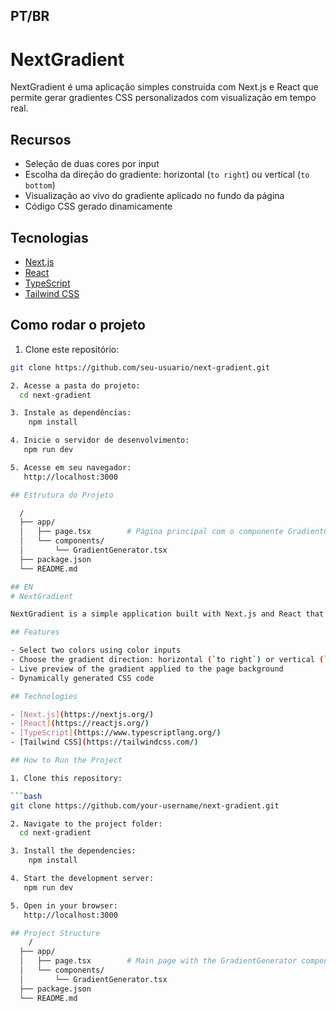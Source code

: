## PT/BR
# NextGradient

NextGradient é uma aplicação simples construída com Next.js e React que permite gerar gradientes CSS personalizados com visualização em tempo real.

## Recursos

- Seleção de duas cores por input
- Escolha da direção do gradiente: horizontal (`to right`) ou vertical (`to bottom`)
- Visualização ao vivo do gradiente aplicado no fundo da página
- Código CSS gerado dinamicamente

## Tecnologias

- [Next.js](https://nextjs.org/)
- [React](https://reactjs.org/)
- [TypeScript](https://www.typescriptlang.org/)
- [Tailwind CSS](https://tailwindcss.com/)

## Como rodar o projeto

1. Clone este repositório:

```bash
git clone https://github.com/seu-usuario/next-gradient.git

2. Acesse a pasta do projeto:
  cd next-gradient

3. Instale as dependências:
    npm install

4. Inicie o servidor de desenvolvimento:
   npm run dev

5. Acesse em seu navegador:
   http://localhost:3000

## Estrutura do Projeto

  /
  ├── app/
  │   ├── page.tsx        # Página principal com o componente GradientGenerator
  │   └── components/
  │       └── GradientGenerator.tsx
  ├── package.json
  └── README.md

## EN
# NextGradient

NextGradient is a simple application built with Next.js and React that allows you to generate custom CSS gradients with real-time preview.

## Features

- Select two colors using color inputs
- Choose the gradient direction: horizontal (`to right`) or vertical (`to bottom`)
- Live preview of the gradient applied to the page background
- Dynamically generated CSS code

## Technologies

- [Next.js](https://nextjs.org/)
- [React](https://reactjs.org/)
- [TypeScript](https://www.typescriptlang.org/)
- [Tailwind CSS](https://tailwindcss.com/)

## How to Run the Project

1. Clone this repository:

```bash
git clone https://github.com/your-username/next-gradient.git

2. Navigate to the project folder:
  cd next-gradient

3. Install the dependencies:
    npm install

4. Start the development server:
   npm run dev

5. Open in your browser:
   http://localhost:3000

## Project Structure
    /
  ├── app/
  │   ├── page.tsx        # Main page with the GradientGenerator component
  │   └── components/
  │       └── GradientGenerator.tsx
  ├── package.json
  └── README.md
